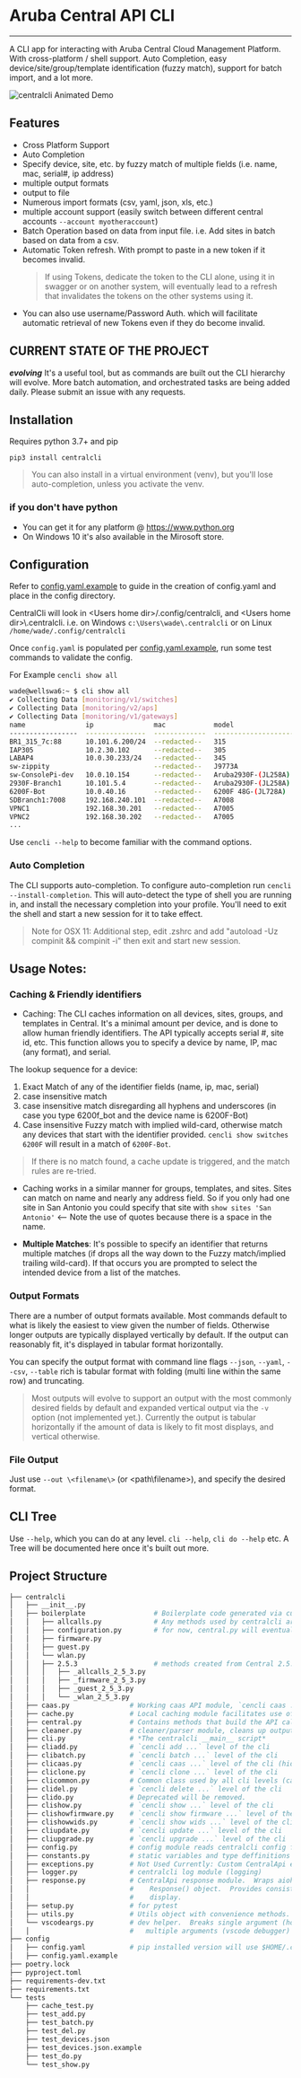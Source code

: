 # Aruba Central API CLI

---

A CLI app for interacting with Aruba Central Cloud Management Platform. With cross-platform / shell support. Auto Completion, easy device/site/group/template identification (fuzzy match), support for batch import, and a lot more.

![centralcli Animated Demo](docs/img/cencli-demo.gif)

## Features
- Cross Platform Support
- Auto Completion
- Specify device, site, etc. by fuzzy match of multiple fields (i.e. name, mac, serial#, ip address)
- multiple output formats
- output to file
- Numerous import formats (csv, yaml, json, xls, etc.)
- multiple account support (easily switch between different central accounts `--account myotheraccount`)
- Batch Operation based on data from input file.  i.e. Add sites in batch based on data from a csv.
- Automatic Token refresh.  With prompt to paste in a new token if it becomes invalid.
  > If using Tokens, dedicate the token to the CLI alone, using it in swagger or on another system, will eventually lead to a refresh that invalidates the tokens on the other systems using it.
- You can also use username/Password Auth. which will facilitate automatic retrieval of new Tokens even if they do become invalid.

## CURRENT STATE OF THE PROJECT

***evolving***  It's a useful tool, but as commands are built out the CLI hierarchy will evolve.  More batch automation, and orchestrated tasks are being added daily.  Please submit an issue with any requests.

## Installation

Requires python 3.7+ and pip

`pip3 install centralcli`

> You can also install in a virtual environment (venv), but you'll lose auto-completion, unless you activate the venv.

### if you don't have python

- You can get it for any platform @ https://www.python.org
- On Windows 10 it's also available in the Mirosoft store.


## Configuration

Refer to [config.yaml.example](config/config.yaml.example) to guide in the creation of config.yaml and place in the config directory.

CentralCli will look in \<Users home dir\>/.config/centralcli, and \<Users home dir\>\\.centralcli.
i.e. on Windows `c:\Users\wade\.centralcli` or on Linux `/home/wade/.config/centralcli`

Once `config.yaml` is populated per [config.yaml.example](config/config.yaml.example), run some test commands to validate the config.

For Example `cencli show all`

```bash
wade@wellswa6:~ $ cli show all
✔ Collecting Data [monitoring/v1/switches]
✔ Collecting Data [monitoring/v2/aps]
✔ Collecting Data [monitoring/v1/gateways]
name               ip               mac            model                 group          site     serial      type     labels       version                status
-----------------  ---------------  -------------  --------------------  -------------  -------  ----------  -------  -----------  ---------------------  --------
BR1_315_7c:88      10.101.6.200/24  --redacted--   315                   Branch1        Antigua  -redacted-  ap       Branch View  8.7.1.1_78245          Up
IAP305             10.2.30.102      --redacted--   305                   TemplateGroup           -redacted-  ap                    6.5.1.0-4.3.1.2_58595  Down
LABAP4             10.0.30.233/24   --redacted--   345                   WadeLab                 -redacted-  ap                    8.7.1.0_77203          Down
sw-zippity                          --redacted--   J9773A                WadeLab                 -redacted-  SW                    16.10.000x             Down
sw-ConsolePi-dev   10.0.10.154      --redacted--   Aruba2930F-(JL258A)   WadeLab        WadeLab  -redacted-  SW                    16.10.0011             Down
2930F-Branch1      10.101.5.4       --redacted--   Aruba2930F-(JL258A)   Branch1        Antigua  -redacted-  SW       Branch View  16.10.0007             Up
6200F-Bot          10.0.40.16       --redacted--   6200F 48G-(JL728A)    WadeLab        WadeLab  -redacted-  CX                    10.06.0010             Up
SDBranch1:7008     192.168.240.101  --redacted--   A7008                 Branch1        Antigua  -redacted-  gateway  Branch View  8.5.0.0-2.0.0.6_76205  Up
VPNC1              192.168.30.201   --redacted--   A7005                 WadeLab        WadeLab  -redacted-  gateway  Branch View  8.6.0.4-2.2.0.3_77966  Up
VPNC2              192.168.30.202   --redacted--   A7005                 WadeLab        WadeLab  -redacted-  gateway  Branch View  8.6.0.4-2.2.0.3_77966  Up
...

```

Use `cencli --help` to become familiar with the command options.

### Auto Completion
The CLI supports auto-completion.  To configure auto-completion run `cencli --install-completion`.  This will auto-detect the type of shell you are running in, and install the necessary completion into your profile.  You'll need to exit the shell and start a new session for it to take effect.
> Note for OSX 11: Additional step, edit .zshrc and add "autoload -Uz compinit && compinit -i" then exit and start new session.

## Usage Notes:

### Caching & Friendly identifiers
- Caching: The CLI caches information on all devices, sites, groups, and templates in Central.  It's a minimal amount per device, and is done to allow human friendly identifiers.  The API typically accepts serial #, site id, etc.  This function allows you to specify a device by name, IP, mac (any format), and serial.

The lookup sequence for a device:

  1. Exact Match of any of the identifier fields (name, ip, mac, serial)
  2. case insensitive match
  3. case insensitive match disregarding all hyphens and underscores (in case you type 6200f_bot and the device name is 6200F-Bot)
  4. Case insensitive Fuzzy match with implied wild-card, otherwise match any devices that start with the identifier provided. `cencli show switches 6200F` will result in a match of `6200F-Bot`.


> If there is no match found, a cache update is triggered, and the match rules are re-tried.

- Caching works in a similar manner for groups, templates, and sites.  Sites can match on name and nearly any address field.  So if you only had one site in San Antonio you could specify that site with `show sites 'San Antonio'`  \<-- Note the use of quotes because there is a space in the name.

- **Multiple Matches**:  It's possible to specify an identifier that returns multiple matches (if drops all the way down to the Fuzzy match/implied trailing wild-card).  If that occurs you are prompted to select the intended device from a list of the matches.

### Output Formats

There are a number of output formats available.  Most commands default to what is likely the easiest to view given the number of fields.  Otherwise longer outputs are typically displayed vertically by default.  If the output can reasonably fit, it's displayed in tabular format horizontally.

You can specify the output format with command line flags `--json`, `--yaml`, `--csv`, `--table`  rich is tabular format with folding (multi line within the same row) and truncating.

> Most outputs will evolve to support an output with the most commonly desired fields by default and expanded vertical output via the `-v` option (not implemented yet.).  Currently the output is tabular horizontally if the amount of data is likely to fit most displays, and vertical otherwise.

### File Output

Just use `--out \<filename\>` (or \<path\\filename\>), and specify the desired format.

## CLI Tree

Use `--help`, which you can do at any level.  `cli --help`, `cli do --help` etc.  A Tree will be documented here once it's built out more.

## Project Structure

```bash
├── centralcli
│   ├── __init__.py
│   ├── boilerplate                 # Boilerplate code generated via custom script from JSON schema files.
│   │   ├── allcalls.py             # Any methods used by centralcli are pulled out and placed in central.py
│   │   ├── configuration.py        # for now, central.py will eventually be broken out into diff modules.
│   │   ├── firmware.py
│   │   ├── guest.py
│   │   └── wlan.py
│   │   ├── 2.5.3                   # methods created from Central 2.5.3 Schema
│   │   │   ├── _allcalls_2_5_3.py
│   │   │   ├── _firmware_2_5_3.py
│   │   │   ├── _guest_2_5_3.py
│   │   │   └── _wlan_2_5_3.py
│   ├── caas.py               # Working caas API module, `cencli caas ...` (hidden command)
│   ├── cache.py              # Local caching module facilitates use of device name / fuzzy match
│   ├── central.py            # Contains methods that build the API calls
│   ├── cleaner.py            # cleaner/parser module, cleans up output.
│   ├── cli.py                # *The centralcli __main__ script*
│   ├── cliadd.py             # `cencli add ...` level of the cli
│   ├── clibatch.py           # `cencli batch ...` level of the cli
│   ├── clicaas.py            # `cencli caas ...` level of the cli (hidden)
│   ├── cliclone.py           # `cencli clone ...` level of the cli
│   ├── clicommon.py          # Common class used by all cli levels (callbacks and output display)
│   ├── clidel.py             # `cencli delete ...` level of the cli
│   ├── clido.py              # Deprecated will be removed.
│   ├── clishow.py            # `cencli show ...` level of the cli
│   ├── clishowfirmware.py    # `cencli show firmware ...` level of the cli
│   ├── clishowwids.py        # `cencli show wids ...` level of the cli
│   ├── cliupdate.py          # `cencli update ...` level of the cli
│   ├── cliupgrade.py         # `cencli upgrade ...` level of the cli
│   ├── config.py             # config module reads centralcli config file / and any import files.
│   ├── constants.py          # static variables and type deffinitions
│   ├── exceptions.py         # Not Used Currently: Custom CentralApi exceptions
│   ├── logger.py             # centralcli log module (logging)
│   ├── response.py           # CentralApi response module.  Wraps aiohttp response and any other data sent to
│   │                         #    Response() object.  Provides consistent set of attributes for eval during
│   │                         #    display.
│   ├── setup.py              # for pytest
│   ├── utils.py              # Utils object with convenience methods.  A class just for the sake of namespace.
│   └── vscodeargs.py         # dev helper.  Breaks single argument (how vscode represents args) into
│   │                         #   multiple arguments (vscode debugger)
├── config
│   ├── config.yaml           # pip installed version will use $HOME/.config/centralcli on POSIX or %HOME%\.centralcli on Win
│   ├── config.yaml.example
├── poetry.lock
├── pyproject.toml
├── requirements-dev.txt
├── requirements.txt
└── tests
    ├── cache_test.py
    ├── test_add.py
    ├── test_batch.py
    ├── test_del.py
    ├── test_devices.json
    ├── test_devices.json.example
    ├── test_do.py
    └── test_show.py
```
